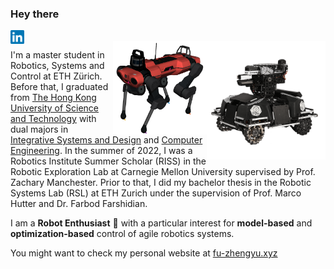 ### Hey there

<a href="https://www.linkedin.com/in/zhengyu-fu-b4992a1bb">
  <img align="left" alt="" width="22px" src="Assets/linkedin.svg" />
</a>

<br />
<img align="right" alt="My Pride" src="Assets/robot1.png" width="190" />
<img align="right" alt="My Pride" src="Assets/legged.png" width="150" />

I'm a master student in Robotics, Systems and Control at  ETH Zürich. Before that, I graduated from [The Hong Kong University of Science and Technology](https://hkust.edu.hk/) with dual majors in [Integrative Systems and Design](https://isd.hkust.edu.hk/) and [Computer Engineering](http://www.cpeg.ust.hk/). In the summer of 2022, I was a Robotics Institute Summer Scholar (RISS) in the Robotic Exploration Lab at Carnegie Mellon University supervised by Prof. Zachary Manchester. Prior to that, I did my bachelor thesis in the Robotic Systems Lab (RSL) at ETH Zurich under the supervision of Prof. Marco Hutter and Dr. Farbod Farshidian.

I am a __Robot Enthusiast__ 🤖  with a particular interest for __model-based__ and __optimization-based__ control of agile robotics systems.

You might want to check my personal website at [fu-zhengyu.xyz](http://fu-zhengyu.xyz)
